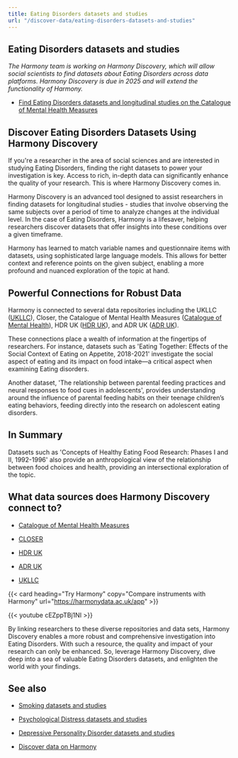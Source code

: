 ```yaml
---
title: Eating Disorders datasets and studies
url: "/discover-data/eating-disorders-datasets-and-studies"
---
```


## Eating Disorders datasets and studies

*The Harmony team is working on Harmony Discovery, which will allow social scientists to find datasets about Eating Disorders across data platforms. Harmony Discovery is due in 2025 and will extend the functionality of Harmony.*

* [Find Eating Disorders datasets and longitudinal studies on the Catalogue of Mental Health Measures](https://www.cataloguementalhealth.ac.uk/?content=search&query=Topic:eating+disorders)

## Discover Eating Disorders Datasets Using Harmony Discovery

If you're a researcher in the area of social sciences and are interested in studying Eating Disorders, finding the right datasets to power your investigation is key. Access to rich, in-depth data can significantly enhance the quality of your research. This is where Harmony Discovery comes in.

Harmony Discovery is an advanced tool designed to assist researchers in finding datasets for longitudinal studies - studies that involve observing the same subjects over a period of time to analyze changes at the individual level. In the case of Eating Disorders, Harmony is a lifesaver, helping researchers discover datasets that offer insights into these conditions over a given timeframe.

Harmony has learned to match variable names and questionnaire items with datasets, using sophisticated large language models. This allows for better context and reference points on the given subject, enabling a more profound and nuanced exploration of the topic at hand.

## Powerful Connections for Robust Data

Harmony is connected to several data repositories including the UKLLC ([UKLLC](https://explore.ukllc.ac.uk)), Closer, the Catalogue of Mental Health Measures ([Catalogue of Mental Health](https://www.cataloguementalhealth.ac.uk/)), HDR UK ([HDR UK](https://www.hdruk.ac.uk/)), and ADR UK ([ADR UK](https://www.adruk.org/)). 

These connections place a wealth of information at the fingertips of researchers. For instance, datasets such as 'Eating Together: Effects of the Social Context of Eating on Appetite, 2018-2021' investigate the social aspect of eating and its impact on food intake—a critical aspect when examining Eating disorders.

Another dataset, 'The relationship between parental feeding practices and neural responses to food cues in adolescents', provides understanding around the influence of parental feeding habits on their teenage children’s eating behaviors, feeding directly into the research on adolescent eating disorders.

## In Summary

Datasets such as 'Concepts of Healthy Eating Food Research: Phases I and II, 1992-1996' also provide an anthropological view of the relationship between food choices and health, providing an intersectional exploration of the topic.


## What data sources does Harmony Discovery connect to?

* [Catalogue of Mental Health Measures](https://www.cataloguementalhealth.ac.uk/)

* [CLOSER](https://closer.ac.uk/)

* [HDR UK](https://www.healthdatagateway.org/)

* [ADR UK](https://www.adruk.org/data-access/data-catalogue/)

* [UKLLC](https://explore.ukllc.ac.uk)

{{< card heading="Try Harmony" copy="Compare instruments with Harmony" url="https://harmonydata.ac.uk/app" >}}

{{< youtube cEZppTBj1NI >}}


By linking researchers to these diverse repositories and data sets, Harmony Discovery enables a more robust and comprehensive investigation into Eating Disorders. With such a resource, the quality and impact of your research can only be enhanced. So, leverage Harmony Discovery, dive deep into a sea of valuable Eating Disorders datasets, and enlighten the world with your findings.

## See also

* [Smoking datasets and studies](/discover-data/smoking-datasets-and-studies)

* [Psychological Distress datasets and studies](/discover-data/psychological-distress-datasets-and-studies)

* [Depressive Personality Disorder datasets and studies](/discover-data/depressive-personality-disorder-datasets-and-studies)

* [Discover data on Harmony](/discover-data/)